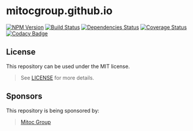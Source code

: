 # mitocgroup.github.io

[![NPM Version](https://img.shields.io/npm/v/@mitocgroup/deep-framework.svg)](https://npmjs.org/package/@mitocgroup/deep-framework)
[![Build Status](https://travis-ci.org/MitocGroup/mitocgroup.github.io.svg?branch=master)](https://travis-ci.org/MitocGroup/mitocgroup.github.io)
[![Dependencies Status](https://david-dm.org/MitocGroup/mitocgroup.github.io.svg?branch=master)](https://david-dm.org/MitocGroup/mitocgroup.github.io)
[![Coverage Status](https://coveralls.io/repos/MitocGroup/mitocgroup.github.io/badge.svg)](https://coveralls.io/r/MitocGroup/mitocgroup.github.io)
[![Codacy Badge](https://api.codacy.com/project/badge/345ce35689794db1bd5fe66125631a03)](https://www.codacy.com/app/MitocGroup/mitocgroup-github-io)

## License

This repository can be used under the MIT license.
> See [LICENSE](LICENSE) for more details.

## Sponsors

This repository is being sponsored by:
> [Mitoc Group](http://www.mitocgroup.com)
